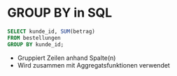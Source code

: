 # GROUP BY in SQL

```sql
SELECT kunde_id, SUM(betrag)
FROM bestellungen
GROUP BY kunde_id;
```

- Gruppiert Zeilen anhand Spalte(n)
- Wird zusammen mit Aggregatsfunktionen verwendet
